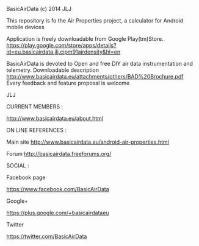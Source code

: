 

BasicAirData (c) 2014 JLJ

This repository is fo the Air Properties project, a calculator for Android mobile devices

Application is freely downloadable from Google Play(tm)Store.
https://play.google.com/store/apps/details?id=eu.basicairdata.jlj.cipm91airdensity&hl=en

BasicAirData is devoted to Open and free DIY air data instrumentation and telemetry. Downloadable description http://www.basicairdata.eu/attachments/others/BAD%20Brochure.pdf Every feedback and feature proposal is welcome

JLJ

CURRENT MEMBERS :

http://www.basicairdata.eu/about.html

ON LINE REFERENCES :

Main site http://www.basicairdata.eu/android-air-properties.html

Forum http://basicairdata.freeforums.org/

SOCIAL :

Facebook page

https://www.facebook.com/BasicAirData

Google+

https://plus.google.com/+basicairdataeu

Twitter

https://twitter.com/BasicAirData


